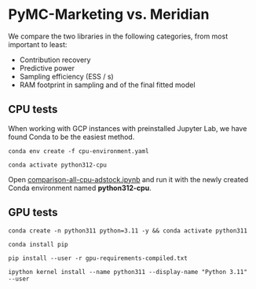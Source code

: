 # PyMC-Marketing vs. Meridian
We compare the two libraries in the following categories, from most important to least:
- Contribution recovery
- Predictive power
- Sampling efficiency (ESS / s)
- RAM footprint in sampling and of the final fitted model

## CPU tests

When working with GCP instances with preinstalled Jupyter Lab,
we have found Conda to be the easiest method.

```shell
conda env create -f cpu-environment.yaml
```

```shell
conda activate python312-cpu
```


Open [comparison-all-cpu-adstock.ipynb](comparison-all-cpu-adstock.ipynb) and run it with the newly created Conda environment named **python312-cpu**.

## GPU tests

```shell
conda create -n python311 python=3.11 -y && conda activate python311
```

```shell
conda install pip
```

```shell
pip install --user -r gpu-requirements-compiled.txt
```

```shell
ipython kernel install --name python311 --display-name "Python 3.11"  --user
```
